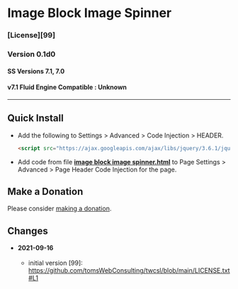 # Image Block Image Spinner

### [License][99]

### Version 0.1d0

#### SS Versions 7.1, 7.0

#### v7.1 Fluid Engine Compatible : Unknown

---

## Quick Install

* Add the following to Settings > Advanced > Code Injection > HEADER.
  
  ```html
  <script src="https://ajax.googleapis.com/ajax/libs/jquery/3.6.1/jquery.min.js"></script>
  ```
  
* Add code from file
**[image block image spinner.html](image%20block%20image%20spinner.html#L1)**
to Page Settings > Advanced > Page Header Code Injection for the page.

## Make a Donation

Please consider [making a donation](https://github.com/tomsWebConsulting/twcsl#make-a-donation).

## Changes

<!-- * **2021-07-01**
<br><br>
  * added code to change read more link
  * use twcsl
  * bumped version to 0.1d2
  <br><br -->
* **2021-09-16**
<br><br>
  * initial version
[99]: https://github.com/tomsWebConsulting/twcsl/blob/main/LICENSE.txt#L1
